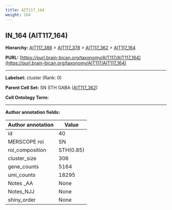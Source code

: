 ```yaml
---
title: AIT117_164
weight: 164
---
```

## IN_164 (AIT117_164)
<b>Hierarchy: </b>
[AIT117_388](../AIT117_388) >
[AIT117_378](../AIT117_378) >
[AIT117_362](../AIT117_362) >
[AIT117_164](../AIT117_164)

**PURL:** [https://purl.brain-bican.org/taxonomy/AIT117/AIT117_164](https://purl.brain-bican.org/taxonomy/AIT117/AIT117_164)

---


**Labelset:** cluster (Rank: 0)

**Parent Cell Set:** SN STH GABA ([AIT117_362](../AIT117_362))



**Cell Ontology Term:** 

[MARKER GENES.]: #


---

[TRANSFERRED ANNOTATIONS.]: #


[AUTHOR ANNOTATION FIELDS.]: #


**Author annotation fields:**

| Author annotation | Value |
|-------------------|-------|
|id|40|
|MERSCOPE roi|SN|
|roi_composition|STH(0.85) | SN-VTA(0.08)|
|cluster_size|306|
|gene_counts|5164|
|umi_counts|18295|
|Notes _AA|None|
|Notes_NJJ|None|
|shiny_order|None|
